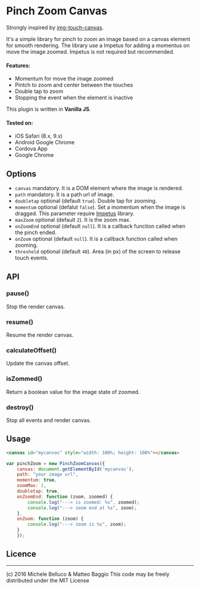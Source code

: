 # Pinch Zoom Canvas

Strongly inspired by [img-touch-canvas](https://github.com/rombdn/img-touch-canvas).

It's a simple library for pinch to zoom an image based on a canvas element for smooth rendering.
The library use a Impetus for adding a momentus on move the image zoomed. Impetus is not required but recommended.

#### Features:

- Momentum for move the image zoomed
- Pintch to zoom and center between the touches
- Double tap to zoom
- Stopping the event when the element is inactive

This plugin is written in **Vanilla JS**.


#### Tested on:

- iOS Safari (8.x, 9.x)
- Android Google Chrome
- Cordova App
- Google Chrome


## Options

- `canvas` mandatory. It is a DOM element where the image is rendered.
- `path` mandatory. It is a path url of image.
- `doubletap` optional (default `true`). Double tap for zooming.
- `momentum` optional (defalut `false`). Set a momentum when the image is dragged. This parameter require [Impetus](https://github.com/SonoIo/impetus) library.
- `maxZoom` optional (default `2`). It is the zoom max.
- `onZoomEnd` optional (default `null`). It is a callback function called when the pinch ended.
- `onZoom` optional (default `null`). It is a callback function called when zooming.
- `threshold` optional (default `40`). Area (in px) of the screen to release touch events.

## API

### pause()
Stop the render canvas.

### resume()
Resume the render canvas.

### calculateOffset()
Update the canvas offset.

### isZommed()
Return a boolean value for the image state of zoomed.

### destroy()
Stop all events and render canvas.


## Usage

```html
<canvas id="mycanvas" style="width: 100%; height: 100%"></canvas>
```

```js
var pinchZoom = new PinchZoomCanvas({
	canvas: document.getElementById('mycanvas'),
	path: "your image url",
	momentum: true,
	zoomMax: 2,
	doubletap: true,
	onZoomEnd: function (zoom, zoomed) {
		console.log("---> is zoomed: %s", zoomed);
		console.log("---> zoom end at %s", zoom);
	},
	onZoom: function (zoom) {
		console.log("---> zoom is %s", zoom);
	}
	});
```

## Licence
------------
(c) 2016 Michele Belluco & Matteo Baggio
This code may be freely distributed under the MIT License
